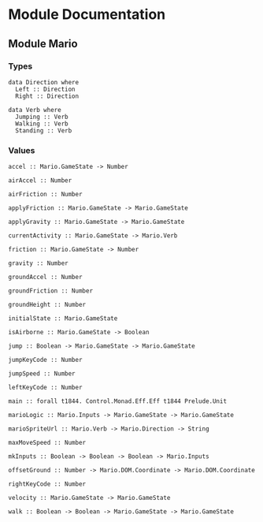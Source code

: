 # Module Documentation

## Module Mario

### Types

    data Direction where
      Left :: Direction
      Right :: Direction

    data Verb where
      Jumping :: Verb
      Walking :: Verb
      Standing :: Verb


### Values

    accel :: Mario.GameState -> Number

    airAccel :: Number

    airFriction :: Number

    applyFriction :: Mario.GameState -> Mario.GameState

    applyGravity :: Mario.GameState -> Mario.GameState

    currentActivity :: Mario.GameState -> Mario.Verb

    friction :: Mario.GameState -> Number

    gravity :: Number

    groundAccel :: Number

    groundFriction :: Number

    groundHeight :: Number

    initialState :: Mario.GameState

    isAirborne :: Mario.GameState -> Boolean

    jump :: Boolean -> Mario.GameState -> Mario.GameState

    jumpKeyCode :: Number

    jumpSpeed :: Number

    leftKeyCode :: Number

    main :: forall t1844. Control.Monad.Eff.Eff t1844 Prelude.Unit

    marioLogic :: Mario.Inputs -> Mario.GameState -> Mario.GameState

    marioSpriteUrl :: Mario.Verb -> Mario.Direction -> String

    maxMoveSpeed :: Number

    mkInputs :: Boolean -> Boolean -> Boolean -> Mario.Inputs

    offsetGround :: Number -> Mario.DOM.Coordinate -> Mario.DOM.Coordinate

    rightKeyCode :: Number

    velocity :: Mario.GameState -> Mario.GameState

    walk :: Boolean -> Boolean -> Mario.GameState -> Mario.GameState



